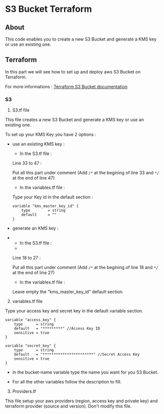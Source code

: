 # S3 Bucket Terraform

## About

This code enables you to create a new S3 Bucket and generate a KMS key or use an existing one.

## Terraform

In this part we will see how to set up and deploy aws S3 Bucket on Terraform.

For more informations : [Terraform S3 Bucket documentation](https://registry.terraform.io/providers/hashicorp/aws/latest/docs/resources/s3_bucket)

### S3

1. S3.tf file

This file creates a new S3 Bucket and generate a KMS key or use an existing one.

To set up your KMS Key you have 2 options :

- use an existing KMS key :

    - In the S3.tf file :
    
    Line 33 to 47 :
    
    Put all this part under comment (Add ```/*``` at the begining of line 33 and ```*/``` at the end of line 47)

    - In the variables.tf file :
    
    Type your Key id in the default section :
    
    ```
    variable "kms_master_key_id" {
        type        = string
        default     = ""
    }
    ```

- generate an KMS key :
- 
    - In the S3.tf file :
    - 
    Line 18 to 27 :

    Put all this part under comment (Add ```/*``` at the begining of line 18 and ```*/``` at the end of line 27)

    - In the variables.tf file :
    
    Leave empty the "kms_master_key_id" default section.

2. variables.tf file

 Type your access key and secret key in the default variable section.

```
variable "access_key" {
    type      = string
    default   = "*********" //Access Key ID
    sensitive = true
}

variable "secret_key" {
    type      = string
    default   = "***********************" //Secret Access Key
    sensitive = true
}
```

- In the bucket-name variable type the name you want for you S3 Bucket.

- For all the other variables follow the description to fill.

3. Providers.tf

This file setup your aws providers (region, access key and private key) and terraform provider (source and version).
Don't modify this file.